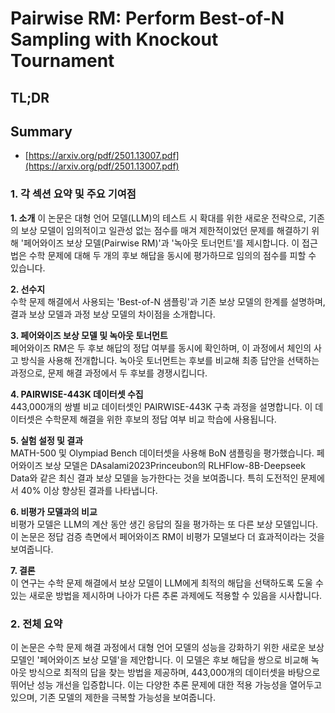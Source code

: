 # Pairwise RM: Perform Best-of-N Sampling with Knockout Tournament
## TL;DR
## Summary
- [https://arxiv.org/pdf/2501.13007.pdf](https://arxiv.org/pdf/2501.13007.pdf)

### 1. 각 섹션 요약 및 주요 기여점

**1. 소개**
이 논문은 대형 언어 모델(LLM)의 테스트 시 확대를 위한 새로운 전략으로, 기존의 보상 모델이 임의적이고 일관성 없는 점수를 매겨 제한적이었던 문제를 해결하기 위해 '페어와이즈 보상 모델(Pairwise RM)'과 '녹아웃 토너먼트'를 제시합니다. 이 접근법은 수학 문제에 대해 두 개의 후보 해답을 동시에 평가하므로 임의의 점수를 피할 수 있습니다.

**2. 선수지**  
수학 문제 해결에서 사용되는 'Best-of-N 샘플링'과 기존 보상 모델의 한계를 설명하며, 결과 보상 모델과 과정 보상 모델의 차이점을 소개합니다.

**3. 페어와이즈 보상 모델 및 녹아웃 토너먼트**  
페어와이즈 RM은 두 후보 해답의 정답 여부를 동시에 확인하며, 이 과정에서 체인의 사고 방식을 사용해 전개합니다. 녹아웃 토너먼트는 후보를 비교해 최종 답안을 선택하는 과정으로, 문제 해결 과정에서 두 후보를 경쟁시킵니다.

**4. PAIRWISE-443K 데이터셋 수집**  
443,000개의 쌍별 비교 데이터셋인 PAIRWISE-443K 구축 과정을 설명합니다. 이 데이터셋은 수학문제 해결을 위한 후보의 정답 여부 비교 학습에 사용됩니다.

**5. 실험 설정 및 결과**  
MATH-500 및 Olympiad Bench 데이터셋을 사용해 BoN 샘플링을 평가했습니다. 페어와이즈 보상 모델은 DAsalami2023Princeubon의 RLHFlow-8B-Deepseek Data와 같은 최신 결과 보상 모델을 능가한다는 것을 보여줍니다. 특히 도전적인 문제에서 40% 이상 향상된 결과를 나타냅니다.

**6. 비평가 모델과의 비교**  
비평가 모델은 LLM의 계산 동안 생긴 응답의 질을 평가하는 또 다른 보상 모델입니다. 이 논문은 정답 검증 측면에서 페어와이즈 RM이 비평가 모델보다 더 효과적이라는 것을 보여줍니다.

**7. 결론**  
이 연구는 수학 문제 해결에서 보상 모델이 LLM에게 최적의 해답을 선택하도록 도울 수 있는 새로운 방법을 제시하며 나아가 다른 추론 과제에도 적용할 수 있음을 시사합니다.

### 2. 전체 요약
이 논문은 수학 문제 해결 과정에서 대형 언어 모델의 성능을 강화하기 위한 새로운 보상 모델인 '페어와이즈 보상 모델'을 제안합니다. 이 모델은 후보 해답을 쌍으로 비교해 녹아웃 방식으로 최적의 답을 찾는 방법을 제공하며, 443,000개의 데이터셋을 바탕으로 뛰어난 성능 개선을 입증합니다. 이는 다양한 추론 문제에 대한 적용 가능성을 열어두고 있으며, 기존 모델의 제한을 극복할 가능성을 보여줍니다.